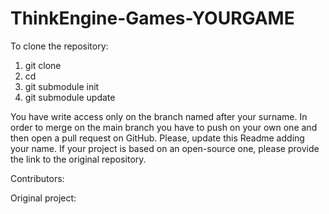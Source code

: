 # ThinkEngine-Games-YOURGAME

To clone the repository:
1. git clone <repo-url>
2. cd <repo folder>
3. git submodule init
4. git submodule update

You have write access only on the branch named after your surname. In order to merge on the main branch you have to push on your own one and then open a pull request on GitHub.
Please, update this Readme adding your name. If your project is based on an open-source one, please provide the link to the original repository.

Contributors:



Original project: 



